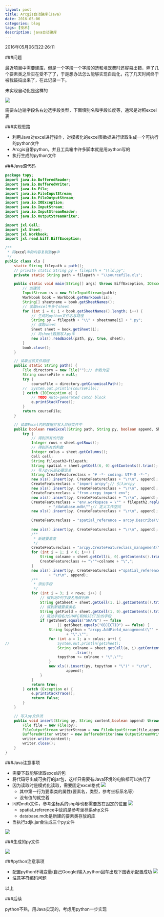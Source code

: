 ```yaml
---
layout: post
title: Arcgis自动建库(Java)
date: 2016-05-06
categories: blog
tags: [技术]
description: java自动建库
---
```


2016年05月06日22:26:11

###问题

最近项目中需要建库，但是一个字段一个字段的选和填既费时还容易出错，弄了几个要素类之后实在受不了了，于是想办法怎么能够实现自动化，花了几天时间终于被我鼓捣出来了，在此记录一下。

未实现自动化是这样的

![](http://7xnfbg.com1.z0.glb.clouddn.com/2016-05-04-1.JPG) 

需要左边输字段名右边选字段类型，下面填别名和字段长度等，通常是对照excel表

###实现思路

* 利用Java对excel进行操作，对模板化的excel表数据进行读取生成一个可执行的python文件
* Arcgis自带python，并且工具箱中许多脚本就是用python写的
* 执行生成的python文件

###Java源代码

```java
package topy;
import java.io.BufferedReader;
import java.io.BufferedWriter;
import java.io.File;
import java.io.FileInputStream;
import java.io.FileOutputStream;
import java.io.IOException;
import java.io.InputStream;
import java.io.InputStreamReader;
import java.io.OutputStreamWriter;

import jxl.Cell;
import jxl.Sheet;
import jxl.Workbook;
import jxl.read.biff.BiffException;

/**
 * 将excel中的内容复制到py中
 */
public class xls {
    static String filepath = path();
	// private static String py = filepath + "\\ld.py";
	private static String path = filepath + "\\sourcefile.xls";

	public static void main(String[] args) throws BiffException, IOException {
		// 创建流
		InputStream is = new FileInputStream(path);
		Workbook book = Workbook.getWorkbook(is);
		String[] sheetname = book.getSheetNames();
		// 读取excel中多个sheet
		for (int i = 0; i < book.getSheetNames().length; i++) {
			// 生成的python文件名与路径
			String py = filepath + "\\" + sheetname[i] + ".py";
			// 读取sheet
			Sheet sheet = book.getSheet(i);
			// 将sheet数据写入py中
			new xls().readExcel(path, py, true, sheet);
		}
		book.close();
	}

	// 读取当前文件路径
	public static String path() {
		File directory = new File("");// 参数为空
		String courseFile = null;
		try {
			courseFile = directory.getCanonicalPath();
		//	System.out.println(courseFile);
		} catch (IOException e) {
			// TODO Auto-generated catch block
			e.printStackTrace();
		}
		return courseFile;
	}

	// 读取Excel内的数据并写入目标文件中
	public boolean readExcel(String path, String py, boolean append, Sheet sheet) {
		try {
			// 得到所有的行数
			Integer rows = sheet.getRows();
			// 得到所有的列数
			Integer colus = sheet.getColumns();
			Cell cell;
			String filepath2=filepath;
			String spatial = sheet.getCell(6, 0).getContents().trim();
			// 写入py头部必要信息
			String CreateFeatureclass = "# -*- coding: UTF-8 -*-";
			new xls().insert(py, CreateFeatureclass + "\r\n", append);
			CreateFeatureclass = "import arcpy";// 引入arcpy
			new xls().insert(py, CreateFeatureclass + "\r\n", append);
			CreateFeatureclass = "from arcpy import env";
			new xls().insert(py, CreateFeatureclass + "\r\n", append);
			CreateFeatureclass = "env.workspace = \"" + filepath2.replace("\\", "/")
					+ "/database.mdb\"";// 定义工作空间
			new xls().insert(py, CreateFeatureclass + "\r\n", append);
			
			CreateFeatureclass = "spatial_reference = arcpy.Describe(\""+filepath2.replace("\\", "/")+"/spatial_reference/"+spatial+"\").spatialReference";
			
			new xls().insert(py, CreateFeatureclass + "\r\n", append);
			/**
			 * 新建要素类
			 */
			CreateFeatureclass = "arcpy.CreateFeatureclass_management(\""+filepath2.replace("\\", "/")+"/database.mdb\",";
			for (int i = 1; i < 6; i++) {
				String colname = sheet.getCell(i, 0).getContents().trim();
				CreateFeatureclass += "\""+colname + "\",";
			}
			new xls().insert(py, CreateFeatureclass +"spatial_reference"+ ")" + "\r\n"
					+ "\r\n", append);
			/**
			 * 添加字段
			 */
			for (int i = 3; i < rows; i++) {
				// 得到地2列字段名用做判断
				String getSheet = sheet.getCell(1, i).getContents().trim();
				// 得到新建要素类名
				String getField = sheet.getCell(1, 0).getContents().trim();
				// 跳过字段名为SHAPE和OBJECTID的字段
				if (getSheet.equals("SHAPE") == false
						|| getSheet.equals("OBJECTID") == false) {
					String topython = "arcpy.AddField_management(\"" + getField
							+ "\",\"";
					for (int a = 1; a < colus; a++) {
//						System.out.println(getSheet);
						String colname = sheet.getCell(a, i).getContents()
								.trim();
						topython += colname + "\",\"";
					}
					new xls().insert(py, topython + "\")" + "\r\n",
							append);
				}
			}
			return true;
		} catch (Exception e) {
			e.printStackTrace();
			return false;
		}
	}

	// 写入py文件流
	public void insert(String py, String content,boolean append) throws IOException {
		File file = new File(py);
		FileOutputStream writerStream = new FileOutputStream(file,append);    
		BufferedWriter writer = new BufferedWriter(new OutputStreamWriter(writerStream, "UTF-8")); 
		writer.write(content);
		writer.close();    
    } 
}
```

###Java注意事项

* 需要下载能够读取excel的包
* 将代码导出成可执行的jar包，这样只需要有Java环境的电脑都可以执行了
* 因为读取时是模式化读取，需要固定excel格式
![](http://7xnfbg.com1.z0.glb.clouddn.com/2016-05-04-3.JPG)
    * 其中第一行为要素类的属性(要素名，类型，参考坐标系名等)
    * 没有值的就空着
* 同时mdb文件，参考坐标系的shp等也都需要放在固定的位置
![](http://7xnfbg.com1.z0.glb.clouddn.com/2016-05-04-2.JPG)
    * spatial_reference中放的是参考坐标系shp文件
    * database.mdb是新建的要素类存放的库
* 当执行zdjk.jar会生成三个py文件

![](http://7xnfbg.com1.z0.glb.clouddn.com/2016-05-04-4.JPG)

###生成的py文件

![](http://7xnfbg.com1.z0.glb.clouddn.com/2016-05-04-5.JPG)

###python注意事项

* 配置python环境变量(自己Google)输入python回车出现下图表示配置成功
![](http://7xnfbg.com1.z0.glb.clouddn.com/2016-05-04-6.JPG)
* 注意字符编码问题


以上


###后续

python不熟，用Java实现的，考虑用python一步实现
